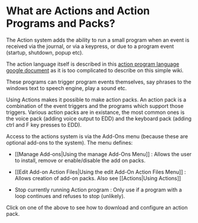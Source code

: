 # What are Actions and Action Programs and Packs?

The Action system adds the ability to run a small program when an event is received via the journal, or via a keypress, or due to a program event (startup, shutdown, popup etc).

The action language itself is described in this [action program language google document](https://docs.google.com/document/d/1-IBgN63fngS8c3g_bsFVqe9XcTo_dpgxm8uzOg-qGMM/edit?usp=sharing) as it is too complicated to describe on this simple wiki.

These programs can trigger program events themselves, say phrases to the windows text to speech engine, play a sound etc.

Using Actions makes it possible to make action packs. An action pack is a combination of the event triggers and the programs which support those triggers.  Various action packs are in existance, the most common ones is the voice pack (adding voice output to EDD) and the keyboard pack (adding ctrl and F key presses to EDD).

Access to the actions system is via the Add-Ons menu (because these are optional add-ons to the system).  The menu defines:

* [[Manage Add-ons|Using the manage Add-Ons Menu]] : Allows the user to install, remove or enable/disable the add on packs.

* [[Edit Add-on Action Files|Using the edit Add-On Action Files Menu]] : Allows creation of add-on packs.  Also see [[Actions|Using Actions]]

* Stop currently running Action program : Only use if a program with a loop continues and refuses to stop (unlikely).

Click on one of the above to see how to download and configure an action pack.


